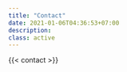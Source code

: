 ```yaml
---
title: "Contact"
date: 2021-01-06T04:36:53+07:00
description: 
class: active
---
```


{{< contact >}}